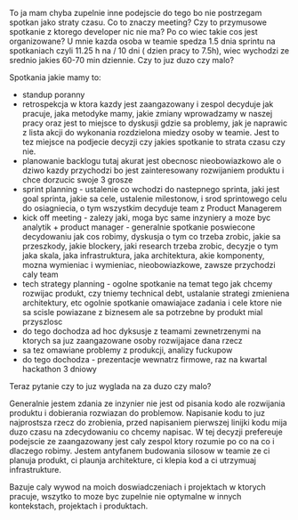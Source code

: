 To ja mam chyba zupelnie inne podejscie do tego bo nie postrzegam spotkan jako straty czasu. Co to znaczy meeting? Czy to przymusowe spotkanie z ktorego developer nic nie ma? Po co wiec takie cos jest organizowane? U mnie kazda osoba w teamie spedza 1.5 dnia sprintu na spotkaniach czyli 11.25 h na / 10 dni ( dzien pracy to 7.5h), wiec wychodzi ze srednio jakies 60-70 min dziennie. Czy to juz duzo czy malo?

Spotkania jakie mamy to:
- standup poranny
- retrospekcja w ktora kazdy jest zaangazowany i zespol decyduje jak pracuje, jaka metodyke mamy, jakie zmiany wprowadzamy w naszej pracy oraz jest to miejsce to dyskusji gdzie sa problemy, jak je naprawic z lista akcji do wykonania rozdzielona miedzy osoby w teamie. Jest to tez miejsce na podjecie decyzji czy jakies spotkanie to strata czasu czy nie.
- planowanie backlogu tutaj akurat jest obecnosc nieobowiazkowo ale o dziwo kazdy przychodzi bo jest zainteresowany rozwijaniem produktu i chce dorzucic swoje 3 grosze
- sprint planning - ustalenie co wchodzi do nastepnego sprinta, jaki jest goal sprinta, jakie sa cele, ustalenie milestonow, i srod sprintowego celu do osiagniecia, o tym wszystkim decyduje team z Product Managerem
- kick off meeting - zalezy jaki, moga byc same inzyniery a moze byc analytik + product manager - generalnie spotkanie poswiecone decydowaniu jak cos robimy, dyskusja o tym co trzeba zrobic, jakie sa przeszkody, jakie blockery, jaki research trzeba zrobic, decyzje o tym jaka skala, jaka infrastruktura, jaka architektura, akie komponenty, mozna wymieniac i wymieniac, nieobowiazkowe, zawsze przychodzi caly team
- tech strategy planning - ogolne spotkanie na temat tego jak chcemy rozwijac produkt, czy tniemy technical debt, ustalanie strategi zmieniena architektury, etc ogolnie spotkanie omawiajace zadania i cele ktore nie sa scisle powiazane z biznesem ale sa potrzebne by produkt mial przyszlosc
- do tego dochodza ad hoc dyksusje z teamami zewnetrzenymi na ktorych sa juz zaangazowane osoby rozwijajace dana rzecz
- sa tez omawiane problemy z produkcji, analizy fuckupow
- do tego dochodza - prezentacje wewnatrz firmowe, raz na kwartal hackathon 3 dniowy

Teraz pytanie czy to juz wyglada na za duzo czy malo?

Generalnie jestem zdania ze inzynier nie jest od pisania kodo ale rozwijania produktu i dobierania rozwiazan do problemow. Napisanie kodu to juz najprostsza rzecz do zrobienia, przed napisaniem pierwszej linijki kodu mija duzo czasu na zdecydowaniu co chcemy napisac. W tej decyzji prefereuje podejscie ze zaangazowany jest caly zespol ktory rozumie po co na co i dlaczego robimy. Jestem antyfanem budowania silosow w teamie ze ci planuja produkt, ci plaunja architekture, ci klepia kod a ci utrzymuaj infrastrukture.

Bazuje caly wywod na moich doswiadczeniach i projektach w ktorych pracuje, wszytko to moze byc zupelnie nie optymalne w innych kontekstach, projektach i produktach.
